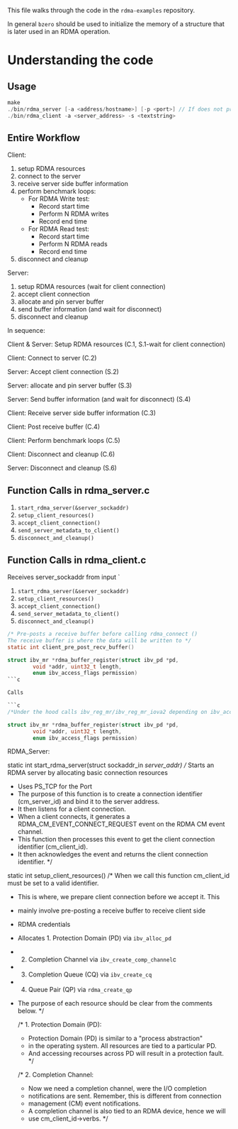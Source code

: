 This file walks through the code in the `rdma-examples` repository.

In general `bzero` should be used to initialize the memory of a structure that is later used in an RDMA operation.

# Understanding the code

## Usage

```c
make
./bin/rdma_server [-a <address/hostname>] [-p <port>] // If does not provide `-a`, then it will listen on all interfaces (connect to any client). If does not provide `-p`, default to `DEFAULT_RDMA_PORT` (20886)
./bin/rdma_client -a <server_address> -s <textstring>
```

## Entire Workflow 

Client: 
  1. setup RDMA resources   
  2. connect to the server 
  3. receive server side buffer information
  4. perform benchmark loops:
     - For RDMA Write test:
       - Record start time
       - Perform N RDMA writes
       - Record end time
     - For RDMA Read test:
       - Record start time
       - Perform N RDMA reads
       - Record end time
  5. disconnect and cleanup

Server: 
  1. setup RDMA resources (wait for client connection)
  2. accept client connection
  3. allocate and pin server buffer
  4. send buffer information (and wait for disconnect)
  5. disconnect and cleanup

In sequence:

Client & Server: Setup RDMA resources (C.1, S.1-wait for client connection)

Client: Connect to server (C.2)

Server: Accept client connection (S.2)

Server: allocate and pin server buffer (S.3)

Server: Send buffer information (and wait for disconnect) (S.4)

Client: Receive server side buffer information (C.3)

Client: Post receive buffer (C.4)

Client: Perform benchmark loops (C.5)

Client: Disconnect and cleanup (C.6)

Server: Disconnect and cleanup (S.6)

## Function Calls in rdma_server.c

1. `start_rdma_server(&server_sockaddr)`
2. `setup_client_resources()`
3. `accept_client_connection()`
4. `send_server_metadata_to_client()`
5. `disconnect_and_cleanup()`

## Function Calls in rdma_client.c

Receives server_sockaddr from input `

1. `start_rdma_server(&server_sockaddr)`
2. `setup_client_resources()`
3. `accept_client_connection()`
4. `send_server_metadata_to_client()`
5. `disconnect_and_cleanup()`


```c
/* Pre-posts a receive buffer before calling rdma_connect () 
The receive buffer is where the data will be written to */
static int client_pre_post_recv_buffer()
```
```c
struct ibv_mr *rdma_buffer_register(struct ibv_pd *pd, 
        void *addr, uint32_t length, 
        enum ibv_access_flags permission)
```c

Calls

```c
/*Under the hood calls ibv_reg_mr/ibv_reg_mr_iova2 depending on ibv_access_flags. Note that iova uses IO virtual address, whilst the other just takes the va as identity*/

struct ibv_mr *rdma_buffer_register(struct ibv_pd *pd, 
        void *addr, uint32_t length, 
        enum ibv_access_flags permission)
```

RDMA_Server:

static int start_rdma_server(struct sockaddr_in *server_addr)
/* Starts an RDMA server by allocating basic connection resources 
 * Uses PS_TCP for the Port
 * The purpose of this function is to create a connection identifier (cm_server_id) and bind it to the server address.
 * It then listens for a client connection.
 * When a client connects, it generates a RDMA_CM_EVENT_CONNECT_REQUEST event on the RDMA CM event channel.
 * This function then processes this event to get the client connection identifier (cm_client_id).
 * It then acknowledges the event and returns the client connection identifier.
 */

static int setup_client_resources()
 /* When we call this function cm_client_id must be set to a valid identifier.
 * This is where, we prepare client connection before we accept it. This 
 * mainly involve pre-posting a receive buffer to receive client side 
 * RDMA credentials
 * Allocates 1. Protection Domain (PD) via `ibv_alloc_pd`
 * 2. Completion Channel via `ibv_create_comp_channel`c
 * 3. Completion Queue (CQ) via `ibv_create_cq`
 * 4. Queue Pair (QP) via `rdma_create_qp`
 * The purpose of each resource should be clear from the comments below.
 */

 	/* 1. Protection Domain (PD):
	 * Protection Domain (PD) is similar to a "process abstraction" 
	 * in the operating system. All resources are tied to a particular PD. 
	 * And accessing recourses across PD will result in a protection fault.
	 */

   	/* 2. Completion Channel:
	 * Now we need a completion channel, were the I/O completion 
	 * notifications are sent. Remember, this is different from connection 
	 * management (CM) event notifications. 
	 * A completion channel is also tied to an RDMA device, hence we will 
	 * use cm_client_id->verbs. 
	 */
